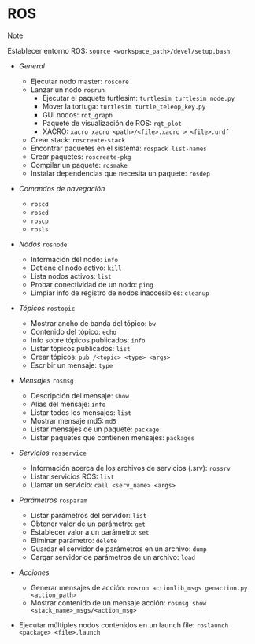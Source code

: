 # ROS

>[!Note]
>Establecer entorno ROS: `source <workspace_path>/devel/setup.bash`

- _General_
	- Ejecutar nodo master: `roscore`
	- Lanzar un nodo `rosrun`
		- Ejecutar el paquete turtlesim: `turtlesim turtlesim_node.py`
		- Mover la tortuga: `turtlesim turtle_teleop_key.py`
		- GUI nodos: `rqt_graph`
		- Paquete de visualización de ROS: `rqt_plot`
		- XACRO: `xacro xacro <path>/<file>.xacro > <file>.urdf`
	- Crear stack: `roscreate-stack`
	- Encontrar paquetes en el sistema: `rospack list-names`
	- Crear paquetes: `roscreate-pkg`
	- Compilar un paquete: `rosmake`
	- Instalar dependencias que necesita un paquete: `rosdep`

- _Comandos de navegación_
	- `roscd`
	- `rosed`
	- `roscp`
	- `rosls`

- _Nodos_ `rosnode`
	- Información del nodo: `info`
	- Detiene el nodo activo: `kill`
	- Lista nodos activos: `list`
	- Probar conectividad de un nodo: `ping`
	- Limpiar info de registro de nodos inaccesibles: `cleanup`

- _Tópicos_ `rostopic`
	- Mostrar ancho de banda del tópico: `bw`
	- Contenido del tópico: `echo`
	- Info sobre tópicos publicados: `info`
	- Listar tópicos publicados: `list`
	- Crear tópicos: `pub /<topic> <type> <args>`
	- Escribir un mensaje: `type`

- _Mensajes_ `rosmsg`
	- Descripción del mensaje: `show`
	- Alias del mensaje: `info`
	- Listar todos los mensajes: `list`
	- Mostrar mensaje md5: `md5`
	- Listar mensajes de un paquete: `package`
	- Listar paquetes que contienen mensajes: `packages`

- _Servicios_ `rosservice`
	- Información acerca de los archivos de servicios (.srv): `rossrv`
	- Listar servicios ROS: `list`
	- Llamar un servicio: `call <serv_name> <args>`

- _Parámetros_ `rosparam`
	- Listar parámetros del servidor: `list`
	- Obtener valor de un parámetro: `get`
	- Establecer valor a un parámetro: `set`
	- Eliminar parámetro: `delete`
	- Guardar el servidor de parámetros en un archivo: `dump`
	- Cargar servidor de parámetros de un archivo: `load`

- _Acciones_
	- Generar mensajes de acción: `rosrun actionlib_msgs genaction.py <action_path>`
	- Mostrar contenido de un mensaje acción: `rosmsg show <stack_name>_msgs/<action_msg> `

- Ejecutar múltiples nodos contenidos en un launch file: `roslaunch <package> <file>.launch`

